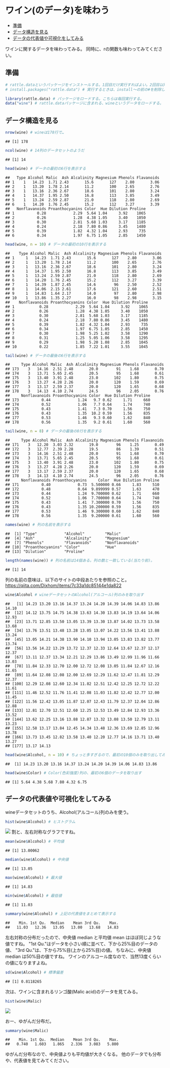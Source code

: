 ワイン(のデータ)を味わう
================

-   [準備](#準備)
-   [データ構造を見る](#データ構造を見る)
-   [データの代表値や可視化をしてみる](#データの代表値や可視化をしてみる)

ワインに関するデータを味わってみる。
同時に、rの関数も味わってみてください。

準備
----

``` r
# rattle.dataというパッケージをインストールする。1回目だけ実行すればよい。2回目以降は実行不要。
# install.packages("rattle.data") # 実行するときは、install～の前の#を削除してください。
```

``` r
library(rattle.data) # パッケージをロードする。こちらは毎回実行する。
data("wine") # rattle.dataパッケージに含まれる、wineというデータをロードする。
```

データ構造を見る
----------------

``` r
nrow(wine) # wineは178行で…
```

    ## [1] 178

``` r
ncol(wine) # 14列のデータセットのようだ
```

    ## [1] 14

``` r
head(wine) # データの最初の6行を表示する
```

    ##   Type Alcohol Malic  Ash Alcalinity Magnesium Phenols Flavanoids
    ## 1    1   14.23  1.71 2.43       15.6       127    2.80       3.06
    ## 2    1   13.20  1.78 2.14       11.2       100    2.65       2.76
    ## 3    1   13.16  2.36 2.67       18.6       101    2.80       3.24
    ## 4    1   14.37  1.95 2.50       16.8       113    3.85       3.49
    ## 5    1   13.24  2.59 2.87       21.0       118    2.80       2.69
    ## 6    1   14.20  1.76 2.45       15.2       112    3.27       3.39
    ##   Nonflavanoids Proanthocyanins Color  Hue Dilution Proline
    ## 1          0.28            2.29  5.64 1.04     3.92    1065
    ## 2          0.26            1.28  4.38 1.05     3.40    1050
    ## 3          0.30            2.81  5.68 1.03     3.17    1185
    ## 4          0.24            2.18  7.80 0.86     3.45    1480
    ## 5          0.39            1.82  4.32 1.04     2.93     735
    ## 6          0.34            1.97  6.75 1.05     2.85    1450

``` r
head(wine, n = 10) # データの最初の10行を表示する
```

    ##    Type Alcohol Malic  Ash Alcalinity Magnesium Phenols Flavanoids
    ## 1     1   14.23  1.71 2.43       15.6       127    2.80       3.06
    ## 2     1   13.20  1.78 2.14       11.2       100    2.65       2.76
    ## 3     1   13.16  2.36 2.67       18.6       101    2.80       3.24
    ## 4     1   14.37  1.95 2.50       16.8       113    3.85       3.49
    ## 5     1   13.24  2.59 2.87       21.0       118    2.80       2.69
    ## 6     1   14.20  1.76 2.45       15.2       112    3.27       3.39
    ## 7     1   14.39  1.87 2.45       14.6        96    2.50       2.52
    ## 8     1   14.06  2.15 2.61       17.6       121    2.60       2.51
    ## 9     1   14.83  1.64 2.17       14.0        97    2.80       2.98
    ## 10    1   13.86  1.35 2.27       16.0        98    2.98       3.15
    ##    Nonflavanoids Proanthocyanins Color  Hue Dilution Proline
    ## 1           0.28            2.29  5.64 1.04     3.92    1065
    ## 2           0.26            1.28  4.38 1.05     3.40    1050
    ## 3           0.30            2.81  5.68 1.03     3.17    1185
    ## 4           0.24            2.18  7.80 0.86     3.45    1480
    ## 5           0.39            1.82  4.32 1.04     2.93     735
    ## 6           0.34            1.97  6.75 1.05     2.85    1450
    ## 7           0.30            1.98  5.25 1.02     3.58    1290
    ## 8           0.31            1.25  5.05 1.06     3.58    1295
    ## 9           0.29            1.98  5.20 1.08     2.85    1045
    ## 10          0.22            1.85  7.22 1.01     3.55    1045

``` r
tail(wine) # データの最後の6行を表示する
```

    ##     Type Alcohol Malic  Ash Alcalinity Magnesium Phenols Flavanoids
    ## 173    3   14.16  2.51 2.48       20.0        91    1.68       0.70
    ## 174    3   13.71  5.65 2.45       20.5        95    1.68       0.61
    ## 175    3   13.40  3.91 2.48       23.0       102    1.80       0.75
    ## 176    3   13.27  4.28 2.26       20.0       120    1.59       0.69
    ## 177    3   13.17  2.59 2.37       20.0       120    1.65       0.68
    ## 178    3   14.13  4.10 2.74       24.5        96    2.05       0.76
    ##     Nonflavanoids Proanthocyanins Color  Hue Dilution Proline
    ## 173          0.44            1.24   9.7 0.62     1.71     660
    ## 174          0.52            1.06   7.7 0.64     1.74     740
    ## 175          0.43            1.41   7.3 0.70     1.56     750
    ## 176          0.43            1.35  10.2 0.59     1.56     835
    ## 177          0.53            1.46   9.3 0.60     1.62     840
    ## 178          0.56            1.35   9.2 0.61     1.60     560

``` r
tail(wine, n = 8) # データの最後の8行を表示する
```

    ##     Type Alcohol Malic  Ash Alcalinity Magnesium Phenols Flavanoids
    ## 171    3   12.20  3.03 2.32       19.0        96    1.25       0.49
    ## 172    3   12.77  2.39 2.28       19.5        86    1.39       0.51
    ## 173    3   14.16  2.51 2.48       20.0        91    1.68       0.70
    ## 174    3   13.71  5.65 2.45       20.5        95    1.68       0.61
    ## 175    3   13.40  3.91 2.48       23.0       102    1.80       0.75
    ## 176    3   13.27  4.28 2.26       20.0       120    1.59       0.69
    ## 177    3   13.17  2.59 2.37       20.0       120    1.65       0.68
    ## 178    3   14.13  4.10 2.74       24.5        96    2.05       0.76
    ##     Nonflavanoids Proanthocyanins     Color  Hue Dilution Proline
    ## 171          0.40            0.73  5.500000 0.66     1.83     510
    ## 172          0.48            0.64  9.899999 0.57     1.63     470
    ## 173          0.44            1.24  9.700000 0.62     1.71     660
    ## 174          0.52            1.06  7.700000 0.64     1.74     740
    ## 175          0.43            1.41  7.300000 0.70     1.56     750
    ## 176          0.43            1.35 10.200000 0.59     1.56     835
    ## 177          0.53            1.46  9.300000 0.60     1.62     840
    ## 178          0.56            1.35  9.200000 0.61     1.60     560

``` r
names(wine) # 列の名前を表示する
```

    ##  [1] "Type"            "Alcohol"         "Malic"          
    ##  [4] "Ash"             "Alcalinity"      "Magnesium"      
    ##  [7] "Phenols"         "Flavanoids"      "Nonflavanoids"  
    ## [10] "Proanthocyanins" "Color"           "Hue"            
    ## [13] "Dilution"        "Proline"

``` r
length(names(wine)) # 列の名前は14個ある。列の数と一致している(当たり前)。
```

    ## [1] 14

列の名前の意味は、以下のサイトの中段あたりを参照のこと。
<https://qiita.com/Dixhom/items/7c33a1dc85144e1da822>

``` r
wine$Alcohol # wineデータセットのAlcohol(アルコール)列のみを取り出す
```

    ##   [1] 14.23 13.20 13.16 14.37 13.24 14.20 14.39 14.06 14.83 13.86 14.10
    ##  [12] 14.12 13.75 14.75 14.38 13.63 14.30 13.83 14.19 13.64 14.06 12.93
    ##  [23] 13.71 12.85 13.50 13.05 13.39 13.30 13.87 14.02 13.73 13.58 13.68
    ##  [34] 13.76 13.51 13.48 13.28 13.05 13.07 14.22 13.56 13.41 13.88 13.24
    ##  [45] 13.05 14.21 14.38 13.90 14.10 13.94 13.05 13.83 13.82 13.77 13.74
    ##  [56] 13.56 14.22 13.29 13.72 12.37 12.33 12.64 13.67 12.37 12.17 12.37
    ##  [67] 13.11 12.37 13.34 12.21 12.29 13.86 13.49 12.99 11.96 11.66 13.03
    ##  [78] 11.84 12.33 12.70 12.00 12.72 12.08 13.05 11.84 12.67 12.16 11.65
    ##  [89] 11.64 12.08 12.08 12.00 12.69 12.29 11.62 12.47 11.81 12.29 12.37
    ## [100] 12.29 12.08 12.60 12.34 11.82 12.51 12.42 12.25 12.72 12.22 11.61
    ## [111] 11.46 12.52 11.76 11.41 12.08 11.03 11.82 12.42 12.77 12.00 11.45
    ## [122] 11.56 12.42 13.05 11.87 12.07 12.43 11.79 12.37 12.04 12.86 12.88
    ## [133] 12.81 12.70 12.51 12.60 12.25 12.53 13.49 12.84 12.93 13.36 13.52
    ## [144] 13.62 12.25 13.16 13.88 12.87 13.32 13.08 13.50 12.79 13.11 13.23
    ## [155] 12.58 13.17 13.84 12.45 14.34 13.48 12.36 13.69 12.85 12.96 13.78
    ## [166] 13.73 13.45 12.82 13.58 13.40 12.20 12.77 14.16 13.71 13.40 13.27
    ## [177] 13.17 14.13

``` r
head(wine$Alcohol, n = 10) # ちょっと多すぎるので、最初の10個のみを取り出してみる
```

    ##  [1] 14.23 13.20 13.16 14.37 13.24 14.20 14.39 14.06 14.83 13.86

``` r
head(wine$Color) # Color(色彩強度)列の、最初の6個のデータを取り出す
```

    ## [1] 5.64 4.38 5.68 7.80 4.32 6.75

データの代表値や可視化をしてみる
--------------------------------

wineデータセットのうち、Alcohol(アルコール)列のみを使う。

``` r
hist(wine$Alcohol) # ヒストグラム
```

![](Wine_data_files/figure-markdown_github/unnamed-chunk-5-1.png) 割と、左右対称なグラフですね。

``` r
mean(wine$Alcohol) # 平均値
```

    ## [1] 13.00062

``` r
median(wine$Alcohol) # 中央値
```

    ## [1] 13.05

``` r
max(wine$Alcohol) # 最大値
```

    ## [1] 14.83

``` r
min(wine$Alcohol) # 最低値
```

    ## [1] 11.03

``` r
summary(wine$Alcohol) # 上記の代表値をまとめて表示する
```

    ##    Min. 1st Qu.  Median    Mean 3rd Qu.    Max. 
    ##   11.03   12.36   13.05   13.00   13.68   14.83

左右対称の分布だったので、中央値 median と平均値 mean はほぼ同じような値ですね。
"1st Qu."はデータを小さい順に並べて、下から25%目のデータの値、
"3rd Qu."は、下から75%目(上から25%目)の値。
ちなみに、中央値 median は50%目の値ですね。
ワインのアルコール度なので、当然13度くらいの値になりますよね。

``` r
sd(wine$Alcohol) # 標準偏差
```

    ## [1] 0.8118265

次は、ワインに含まれるリンゴ酸(Malic acid)のデータを見てみる。

``` r
hist(wine$Malic)
```

![](Wine_data_files/figure-markdown_github/unnamed-chunk-8-1.png)

おー、ゆがんだ分布だ。

``` r
summary(wine$Malic)
```

    ##    Min. 1st Qu.  Median    Mean 3rd Qu.    Max. 
    ##   0.740   1.603   1.865   2.336   3.083   5.800

ゆがんだ分布なので、中央値よりも平均値が大きくなる。
他のデータでも分布や、代表値を見てみてください。
